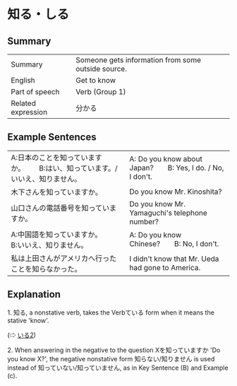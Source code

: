 # 知る・しる

## Summary

<table><tr>   <td>Summary</td>   <td>Someone gets information from some outside source.</td></tr><tr>   <td>English</td>   <td>Get to know</td></tr><tr>   <td>Part of speech</td>   <td>Verb (Group 1)</td></tr><tr>   <td>Related expression</td>   <td>分かる</td></tr></table>

## Example Sentences

<table><tr>   <td>A:日本のことを知っていますか。  B:はい、知っています。/いいえ、知りません。</td>   <td>A: Do you know about Japan?&emsp;&emsp;B: Yes, I do. / No, I don't.</td></tr><tr>   <td>木下さんを知っていますか。</td>   <td>Do you know Mr. Kinoshita?</td></tr><tr>   <td>山口さんの電話番号を知っていますか。</td>   <td>Do you know Mr. Yamaguchi's telephone number?</td></tr><tr>   <td>A:中国語を知っていますか。  B:いいえ、知りません。</td>   <td>A: Do you know Chinese?&emsp;&emsp;B: No, I don't.</td></tr><tr>   <td>私は上田さんがアメリカへ行ったことを知らなかった。</td>   <td>I didn't know that Mr. Ueda had gone to America.</td></tr></table>

## Explanation

<p>1. <span class="cloze">知る</span>, a nonstative verb, takes the Verbている form when it means the stative 'know'.</p>  (⇨ <a href="#㊦ いる (2)">いる2</a>)</p>  <p>2. When answering in the negative to the question Xを<span class="cloze">知っています</span>か 'Do you know X?', the negative nonstative form <span class="cloze">知らない</span>/<span class="cloze">知りません</span> is used instead of 知っていない/知っていません, as in Key Sentence (B) and Example (c).</p>

